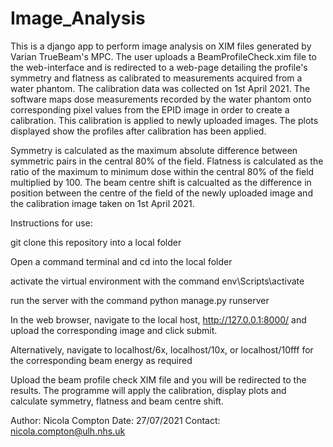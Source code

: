 # Image_Analysis

This is a django app to perform image analysis on XIM files generated by Varian TrueBeam's MPC. 
The user uploads a BeamProfileCheck.xim file to the web-interface and is redirected to a web-page detailing the profile's symmetry and flatness as calibrated to measurements acquired from a water phantom. The calibration data was collected on 1st April 2021. The software maps dose measurements recorded by the water phantom onto corresponding pixel values from the EPID image in order to create a calibration. This calibration is applied to newly uploaded images. The plots displayed show the profiles after calibration has been applied. 

Symmetry is calculated as the maximum absolute difference between symmetric pairs in the central 80% of the field. 
Flatness is calculated as the ratio of the maximum to minimum dose within the central 80% of the field multiplied by 100. 
The beam centre shift is calcualted as the difference in position between the centre of the field of the newly uploaded image and the calibration image taken on 1st April 2021.


Instructions for use:

git clone this repository into a local folder

Open a command terminal and cd into the local folder

activate the virtual environment with the command
env\Scripts\activate

run the server with the command
python manage.py runserver

In the web browser, navigate to the local host, http://127.0.0.1:8000/ and upload the corresponding image and click submit.

Alternatively, navigate to
localhost/6x,
localhost/10x, or
localhost/10fff 
for the corresponding beam energy as required

Upload the beam profile check XIM file and you will be redirected to the results.
The programme will apply the calibration, display plots and calculate symmetry, flatness and beam centre shift.

Author: Nicola Compton
Date: 27/07/2021
Contact: nicola.compton@ulh.nhs.uk
